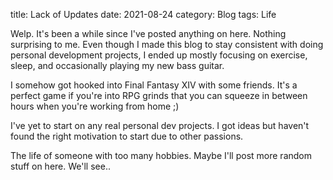 title: Lack of Updates
date: 2021-08-24
category: Blog
tags: Life

Welp.  It's been a while since I've posted anything on here.  Nothing surprising to me.  Even though I made this blog
to stay consistent with doing personal development projects, I ended up mostly focusing on exercise, sleep, and occasionally
playing my new bass guitar. 

I somehow got hooked into Final Fantasy XIV with some friends.  It's a perfect game if you're into RPG grinds that you can squeeze
in between hours when you're working from home ;)

I've yet to start on any real personal dev projects.  I got ideas but haven't found the right motivation to start due to other passions.

The life of someone with too many hobbies. Maybe I'll post more random stuff on here.  We'll see..  

  